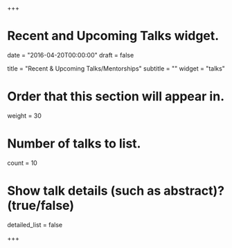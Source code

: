 +++
# Recent and Upcoming Talks widget.

date = "2016-04-20T00:00:00"
draft = false

title = "Recent & Upcoming Talks/Mentorships"
subtitle = ""
widget = "talks"

# Order that this section will appear in.
weight = 30

# Number of talks to list.
count = 10

# Show talk details (such as abstract)? (true/false)
detailed_list = false

+++


